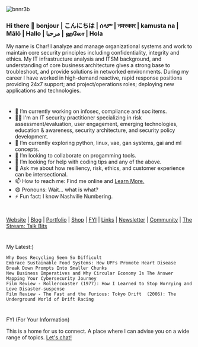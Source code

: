 ![bnnr3b](https://github.com/Char-Hunt/Char-Hunt/assets/138831832/6a4a3344-7643-45d6-ab7f-d08bf45b4406)

### Hi there 👋 bonjour | こんにちは | ሰላም | नमस्कार | kamusta na | Mālō | Hallo | مرحبا | ஹலோ | Hola
My name is Char! I analyze and manage organizational systems and work to maintain core security principles including confidentiality, integrity and ethics.  My IT infrastructure analysis and ITSM background, and understanding of core business architecture gives a strong base to troubleshoot, and provide solutions in networked environments. During my career I have worked in high-demand reactive, rapid response positions providing 24x7 support; and project/operations roles; deploying new applications and technologies. 
#

- 🔭 I’m currently working on infosec, compliance and soc items.
- 👨‍💻 I'm an IT security practitioner specializing in risk assessment/evaluation, user engagement, emerging technologies, education & awareness, security architecture, and security policy development.
- 🌱 I’m currently exploring python, linux, vae, gan systems, gai and ml concepts.
- 👯 I’m looking to collaborate on progamming tools.
- 🤔 I’m looking for help with coding tips and any of the above.
- 💬 Ask me about how resiliency, risk, ethics, and customer experience can be intersectional.
- 📫 How to reach me: Find me online and [Learn More.](http://bit.ly/TechieChar)
- 😄 Pronouns: Wait... what is what?
- ⚡ Fun fact: I know Nashville Numbering.

#
[Website](https://github.com/Char-Hunt/Char-Hunt) | [Blog](https://bit.ly/3Q4tlZf) | [Portfolio](https://github.com/Char-Hunt/Learning-Info-Sec#portfolio-list) | [Shop](Merch) | [FYI](https://topmate.io/char_hunt/624916) | [Links](http://bit.ly/TechieChar) | [Newsletter](https://bit.ly/_TechieCharNewsletter) | [Community](https://github.com/Char-Hunt/Forums/blob/main/README.md#forums) | [The Stream: Talk Bits](https://techiechar.substack.com/podcast)
#
My Latest:)

    Why Does Recycling Seem So Difficult
    Embrace Sustainable Food Systems: How UPFs Promote Heart Disease
    Break Down Prompts Into Smaller Chunks
    New Business Imperatives and Why Circular Economy Is The Answer
    Mapping Your Cybersecurity Journey
    Film Review - Rollercoaster (1977): How I Learned to Stop Worrying and Love Disaster-suspense
    Film Review - The Fast and the Furious: Tokyo Drift  (2006): The Underground World of Drift Racing
#
#
FYI (For Your Information)

This is a home for us to connect. A place where I can advise you on a wide range of topics. [Let's chat!](https://topmate.io/char_hunt/624916)
